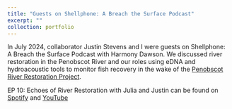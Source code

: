 ```yaml
---
title: "Guests on Shellphone: A Breach the Surface Podcast"
excerpt: ""
collection: portfolio
---
```

In July 2024, collaborator Justin Stevens and I were guests on Shellphone: A Breach the Surface Podcast with Harmony Dawson. We discussed river restoration in the Penobscot River and our roles using eDNA and hydroacoustic tools to monitor fish recovery in the wake of the [Penobscot River Restoration Project](https://www.nrcm.org/programs/waters/penobscot-river-restoration-project/).

EP 10: Echoes of River Restoration with Julia and Justin can be found on [Spotify](https://open.spotify.com/episode/3oCE7cMPlytkdB5vrRK2WZ?trackId=16gW9O8A4rIMx5OOVlzsSn) and [YouTube](https://www.youtube.com/watch?v=bpuyAK2Asqs)

